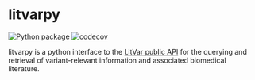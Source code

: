 # litvarpy
[![Python package](https://github.com/seanD111/litvarpy/actions/workflows/python-package.yml/badge.svg?branch=main)](https://github.com/seanD111/litvarpy/actions/workflows/python-package.yml)	[![codecov](https://codecov.io/gh/seanD111/litvarpy/branch/main/graph/badge.svg?token=UHWS9EWSAG)](https://codecov.io/gh/seanD111/litvarpy)


litvarpy is a python interface to the [LitVar public API](https://www.ncbi.nlm.nih.gov/CBBresearch/Lu/Demo/LitVar/api.html) 
for the querying and retrieval of variant-relevant information and associated biomedical literature.

 